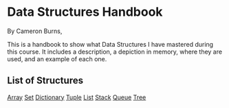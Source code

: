<h1>Data Structures Handbook</h1>


By Cameron Burns,

This is a handbook to show what Data Structures I have mastered during this course. 
It includes a description, a depiction in memory, where they are used, and an example of each one.

<h2>List of Structures</h2>

[Array](Array.md)
[Set](Set.md)
[Dictionary](Dictionary.md)
[Tuple](Tuple.md)
[List](List.md)
[Stack](Stack.md)
[Queue](Queue.md)
[Tree](Tree.md)
      
